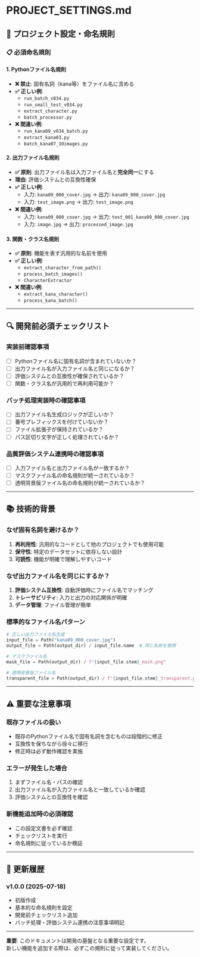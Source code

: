 # PROJECT_SETTINGS.md

## 🔧 プロジェクト設定・命名規則

### 📋 **必須命名規則**

#### **1. Pythonファイル名規則**
- **❌ 禁止**: 固有名詞（kana等）をファイル名に含める
- **✅ 正しい例**: 
  - `run_batch_v034.py`
  - `run_small_test_v034.py`
  - `extract_character.py`
  - `batch_processor.py`
- **❌ 間違い例**:
  - `run_kana09_v034_batch.py`
  - `extract_kana03.py`
  - `batch_kana07_10images.py`

#### **2. 出力ファイル名規則**
- **✅ 原則**: 出力ファイル名は入力ファイル名と**完全同一**にする
- **理由**: 評価システムとの互換性確保
- **✅ 正しい例**:
  - 入力: `kana09_000_cover.jpg` → 出力: `kana09_000_cover.jpg`
  - 入力: `test_image.png` → 出力: `test_image.png`
- **❌ 間違い例**:
  - 入力: `kana09_000_cover.jpg` → 出力: `test_001_kana09_000_cover.jpg`
  - 入力: `image.jpg` → 出力: `processed_image.jpg`

#### **3. 関数・クラス名規則**
- **✅ 原則**: 機能を表す汎用的な名前を使用
- **✅ 正しい例**:
  - `extract_character_from_path()`
  - `process_batch_images()`
  - `CharacterExtractor`
- **❌ 間違い例**:
  - `extract_kana_character()`
  - `process_kana_batch()`

---

## 🔍 **開発前必須チェックリスト**

### **実装前確認事項**
- [ ] Pythonファイル名に固有名詞が含まれていないか？
- [ ] 出力ファイル名が入力ファイル名と同じになるか？
- [ ] 評価システムとの互換性が確保されているか？
- [ ] 関数・クラス名が汎用的で再利用可能か？

### **バッチ処理実装時の確認事項**
- [ ] 出力ファイル名生成ロジックが正しいか？
- [ ] 番号プレフィックスを付けていないか？
- [ ] ファイル拡張子が保持されているか？
- [ ] パス区切り文字が正しく処理されているか？

### **品質評価システム連携時の確認事項**
- [ ] 入力ファイル名と出力ファイル名が一致するか？
- [ ] マスクファイル名の命名規則が統一されているか？
- [ ] 透明背景版ファイル名の命名規則が統一されているか？

---

## 📚 **技術的背景**

### **なぜ固有名詞を避けるか？**
1. **再利用性**: 汎用的なコードとして他のプロジェクトでも使用可能
2. **保守性**: 特定のデータセットに依存しない設計
3. **可読性**: 機能が明確で理解しやすいコード

### **なぜ出力ファイル名を同じにするか？**
1. **評価システム互換性**: 自動評価時にファイル名でマッチング
2. **トレーサビリティ**: 入力と出力の対応関係が明確
3. **データ管理**: ファイル管理が簡単

### **標準的なファイル名パターン**
```python
# 正しい出力ファイル名生成
input_file = Path("kana09_000_cover.jpg")
output_file = Path(output_dir) / input_file.name  # 同じ名前を使用

# マスクファイル名
mask_file = Path(output_dir) / f"{input_file.stem}_mask.png"

# 透明背景版ファイル名
transparent_file = Path(output_dir) / f"{input_file.stem}_transparent.png"
```

---

## ⚠️ **重要な注意事項**

### **既存ファイルの扱い**
- 既存のPythonファイル名で固有名詞を含むものは段階的に修正
- 互換性を保ちながら徐々に移行
- 修正時は必ず動作確認を実施

### **エラーが発生した場合**
1. まずファイル名・パスの確認
2. 出力ファイル名が入力ファイル名と一致しているか確認
3. 評価システムとの互換性を確認

### **新機能追加時の必須確認**
- この設定文書を必ず確認
- チェックリストを実行
- 命名規則に従っているか検証

---

## 🔄 **更新履歴**

### v1.0.0 (2025-07-18)
- 初版作成
- 基本的な命名規則を設定
- 開発前チェックリスト追加
- バッチ処理・評価システム連携の注意事項明記

---

**重要**: このドキュメントは開発の基盤となる重要な設定です。  
新しい機能を追加する際は、必ずこの規則に従って実装してください。